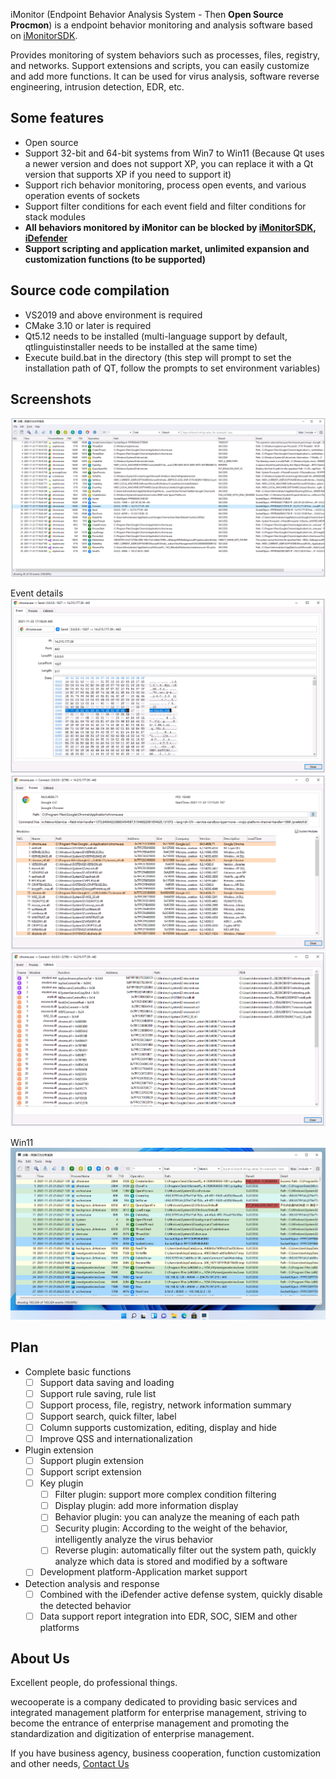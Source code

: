 iMonitor (Endpoint Behavior Analysis System - Then **Open Source Procmon**) is a endpoint behavior monitoring and analysis software based on [iMonitorSDK](https://github.com/wecooperate/iMonitorSDK).

Provides monitoring of system behaviors such as processes, files, registry, and networks. Support extensions and scripts, you can easily customize and add more functions. It can be used for virus analysis, software reverse engineering, intrusion detection, EDR, etc.

## Some features

- Open source
- Support 32-bit and 64-bit systems from Win7 to Win11 (Because Qt uses a newer version and does not support XP, you can replace it with a Qt version that supports XP if you need to support it)
- Support rich behavior monitoring, process open events, and various operation events of sockets
- Support filter conditions for each event field and filter conditions for stack modules
- **All behaviors monitored by iMonitor can be blocked by [iMonitorSDK](https://github.com/wecooperate/iMonitorSDK), [iDefender](https://github.com/wecooperate/iDefender)**
- **Support scripting and application market, unlimited expansion and customization functions (to be supported)**

## Source code compilation

- VS2019 and above environment is required
- CMake 3.10 or later is required
- Qt5.12 needs to be installed (multi-language support by default, qtlinguistinstaller needs to be installed at the same time)
- Execute build.bat in the directory (this step will prompt to set the installation path of QT, follow the prompts to set environment variables)

## Screenshots

![normal](./doc/normal.png)

Event details
![](./doc/bin.png)
![process](./doc/process.png)
![callstack](./doc/callstack.png)

Win11
![color](./doc/color.png)

## Plan

- Complete basic functions
  - [ ] Support data saving and loading
  - [ ] Support rule saving, rule list
  - [ ] Support process, file, registry, network information summary
  - [ ] Support search, quick filter, label
  - [ ] Column supports customization, editing, display and hide
  - [ ] Improve QSS and internationalization

- Plugin extension
  - [ ] Support plugin extension
  - [ ] Support script extension
  - [ ] Key plugin
    - [ ] Filter plugin: support more complex condition filtering
    - [ ] Display plugin: add more information display
    - [ ] Behavior plugin: you can analyze the meaning of each path
    - [ ] Security plugin: According to the weight of the behavior, intelligently analyze the virus behavior
    - [ ] Reverse plugin: automatically filter out the system path, quickly analyze which data is stored and modified by a software
  - [ ] Development platform-Application market support

- Detection analysis and response
  - [ ] Combined with the iDefender active defense system, quickly disable the detected behavior
  - [ ] Data support report integration into EDR, SOC, SIEM and other platforms

## About Us

Excellent people, do professional things.

wecooperate is a company dedicated to providing basic services and integrated management platform for enterprise management, striving to become the entrance of enterprise management and promoting the standardization and digitization of enterprise management.

If you have business agency, business cooperation, function customization and other needs, [Contact Us](mailto://admin@iMonitorSDK.com)
